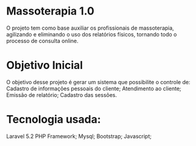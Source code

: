 # Massoterapia 1.0
O projeto tem como base auxiliar os profissionais de massoterapia, 
agilizando e eliminando o uso dos relatórios físicos, 
tornando todo o processo de consulta online.

# Objetivo Inicial
O objetivo desse projeto é gerar um sistema que possibilite o controle de:
Cadastro de informações pessoais do cliente;
Atendimento ao cliente;
Emissão de relatório;
Cadastro das sessões.

# Tecnologia usada:
Laravel 5.2 PHP Framework;
Mysql;
Bootstrap;
Javascript;